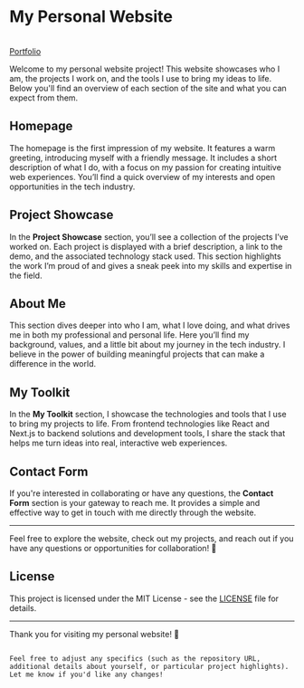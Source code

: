 # My Personal Website

<div>
        <br/>
        <a href="https://martin-portfolio-gules.vercel.app/">
            Portfolio
        </a>
</div>

Welcome to my personal website project! This website showcases who I am, the projects I work on, and the tools I use to bring my ideas to life. Below you'll find an overview of each section of the site and what you can expect from them.

## Homepage

The homepage is the first impression of my website. It features a warm greeting, introducing myself with a friendly message. It includes a short description of what I do, with a focus on my passion for creating intuitive web experiences. You’ll find a quick overview of my interests and open opportunities in the tech industry.

## Project Showcase

In the **Project Showcase** section, you’ll see a collection of the projects I’ve worked on. Each project is displayed with a brief description, a link to the demo, and the associated technology stack used. This section highlights the work I’m proud of and gives a sneak peek into my skills and expertise in the field.

## About Me

This section dives deeper into who I am, what I love doing, and what drives me in both my professional and personal life. Here you’ll find my background, values, and a little bit about my journey in the tech industry. I believe in the power of building meaningful projects that can make a difference in the world.

## My Toolkit

In the **My Toolkit** section, I showcase the technologies and tools that I use to bring my projects to life. From frontend technologies like React and Next.js to backend solutions and development tools, I share the stack that helps me turn ideas into real, interactive web experiences.

## Contact Form

If you're interested in collaborating or have any questions, the **Contact Form** section is your gateway to reach me. It provides a simple and effective way to get in touch with me directly through the website.

---

Feel free to explore the website, check out my projects, and reach out if you have any questions or opportunities for collaboration! 🚀

## License

This project is licensed under the MIT License - see the [LICENSE](LICENSE) file for details.

---

Thank you for visiting my personal website! 🙌
```

Feel free to adjust any specifics (such as the repository URL, additional details about yourself, or particular project highlights). Let me know if you'd like any changes!